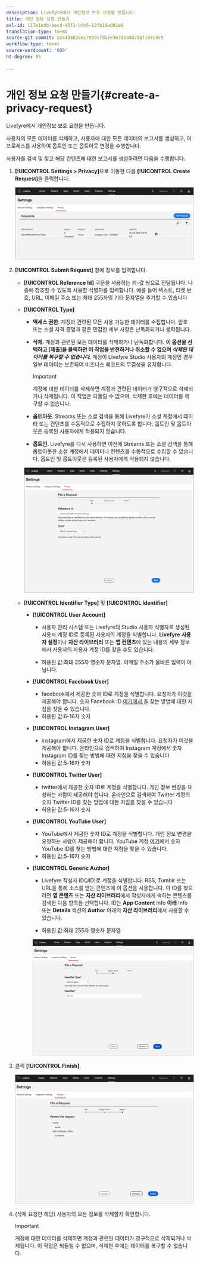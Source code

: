 ```yaml
---
description: Livefyre에서 개인정보 보호 요청을 만듭니다.
title: 개인 정보 요청 만들기
exl-id: 117e1edb-becd-45f2-bfe5-12fb19ad01e0
translation-type: tm+mt
source-git-commit: a2449482e617939cfda7e367da34875bf187c4c9
workflow-type: tm+mt
source-wordcount: '609'
ht-degree: 0%

---
```


# 개인 정보 요청 만들기{#create-a-privacy-request}

Livefyre에서 개인정보 보호 요청을 만듭니다.

사용자의 모든 데이터를 삭제하고, 사용자에 대한 모든 데이터의 보고서를 생성하고, 이 프로세스를 사용하여 옵트인 또는 옵트아웃 변경을 수행합니다.

사용자를 검색 및 찾고 해당 컨텐츠에 대한 보고서를 생성하려면 다음을 수행합니다.

1. **[!UICONTROL Settings > Privacy]**&#x200B;으로 이동한 다음 **[!UICONTROL Create Request]**&#x200B;을 클릭합니다.

   ![](assets/privacypage1.png)

1. **[!UICONTROL Submit Request]** 창에 정보를 입력합니다.

   * **[!UICONTROL Reference Id]** 구문을 사용하는 키-값 쌍으로 전달됩니다. 나중에 참조할 수 있도록 사용할 식별자를 입력합니다. 예를 들어 텍스트, 티켓 번호, URL, 이메일 주소 또는 최대 255자의 기타 문자열을 추가할 수 있습니다
   * **[!UICONTROL Type]**

      * **액세스 권한**. 계정과 관련된 모든 사용 가능한 데이터를 수집합니다. 암호 또는 소셜 자격 증명과 같은 민감한 세부 사항은 난독화되거나 생략됩니다.

      * **삭제**. 계정과 관련된 모든 데이터를 삭제하거나 난독화합니다. **이 옵션을 선택하고 [제출]을 클릭하면 이 작업을 반전하거나 취소할 수 없으며  *삭제된 데이터를 복구할 수 없습니다.*** 계정이 Livefyre Studio 사용자의 계정인 경우 일부 데이터는 보존되어 비즈니스 레코드의 무결성을 유지합니다.

         >[!IMPORTANT]
         >
         >계정에 대한 데이터를 삭제하면 계정과 관련된 데이터가 영구적으로 삭제되거나 삭제됩니다. 이 작업은 되돌릴 수 없으며, 삭제한 후에는 데이터를 복구할 수 없습니다.

      * **옵트아웃**. Streams 또는 소셜 검색을 통해 Livefyre가 소셜 계정에서 데이터 또는 컨텐츠를 수동적으로 수집하지 못하도록 합니다. 옵트인 및 옵트아웃은 등록된 사용자에게 적용되지 않습니다.
      * **옵트인**. Livefyre를 다시 사용하면 이전에 Streams 또는 소셜 검색을 통해 옵트아웃한 소셜 계정에서 데이터나 컨텐츠를 수동적으로 수집할 수 있습니다. 옵트인 및 옵트아웃은 등록된 사용자에게 적용되지 않습니다.

      ![](assets/privacypage2.png)

   * **[!UICONTROL Identifier Type]** 및 **[!UICONTROL Identifier]**

      * **[!UICONTROL User Account]**

         * 사용자 관리 시스템 또는 Livefyre의 Studio 사용자 식별자로 생성된 사용자 계정 ID로 등록된 사용자의 계정을 식별합니다. **Livefyre** **사용자 설정**&#x200B;이나 **자산 라이브러리** 또는 **앱 컨텐츠**&#x200B;에 있는 내용의 세부 정보에서 사용자의 사용자 계정 ID를 찾을 수도 있습니다.

         * 허용된 값:최대 255자 영숫자 문자열. 이메일 주소가 올바른 입력이 아닙니다.
      * **[!UICONTROL Facebook User]**

         * facebook에서 제공한 숫자 ID로 계정을 식별합니다. 요청자가 이것을 제공해야 합니다. 숫자 Facebook ID [여기에서 ](https://www.facebook.com/help/1397933243846983?helpref=faq_content)을 찾는 방법에 대한 지침을 찾을 수 있습니다.
         * 허용된 값:6-16자 숫자
      * **[!UICONTROL Instagram User]**

         * instagram에서 제공한 숫자 ID로 계정을 식별합니다. 요청자가 이것을 제공해야 합니다. 온라인으로 검색하여 Instagram 계정에서 숫자 Instagram ID를 찾는 방법에 대한 지침을 찾을 수 있습니다
         * 허용된 값:5-16자 숫자
      * **[!UICONTROL Twitter User]**

         * twitter에서 제공한 숫자 ID로 계정을 식별합니다. 개인 정보 변경을 요청하는 사람이 제공해야 합니다. 온라인으로 검색하여 Twitter 계정의 숫자 Twitter ID를 찾는 방법에 대한 지침을 찾을 수 있습니다
         * 허용된 값:5-16자 숫자
      * **[!UICONTROL YouTube User]**

         * YouTube에서 제공한 숫자 ID로 계정을 식별합니다. 개인 정보 변경을 요청하는 사람이 제공해야 합니다. YouTube 계정 [여기](https://support.google.com/youtube/answer/3250431?hl=en)에서 숫자 YouTube ID를 찾는 방법에 대한 지침을 찾을 수 있습니다.
         * 허용된 값:5-16자 숫자
      * **[!UICONTROL Generic Author]**

         * Livefyre 작성자 ID(JID)로 계정을 식별합니다. RSS, Tumblr 또는 URL을 통해 소스를 받는 콘텐츠에 이 옵션을 사용합니다. 이 ID를 찾으려면 **앱 콘텐츠** 또는 **자산 라이브러리**&#x200B;에서 작성자에게 속하는 콘텐츠를 검색한 다음 항목을 선택합니다. ID는 **App Content** Info **아래** Info 또는 **Details** 섹션의 **Author** 아래의 **자산 라이브러리**&#x200B;에서 사용할 수 있습니다.

         * 허용된 값:최대 255자 영숫자 문자열

         ![](assets/privacypage3.png)








1. 클릭 **[!UICONTROL Finish]**.

   ![](assets/privacypage4.png)

1. (삭제 요청만 해당) 사용자의 모든 정보를 삭제할지 확인합니다.

   >[!IMPORTANT]
   >
   >계정에 대한 데이터를 삭제하면 계정과 관련된 데이터가 영구적으로 삭제되거나 삭제됩니다. 이 작업은 되돌릴 수 없으며, 삭제한 후에는 데이터를 복구할 수 없습니다.

